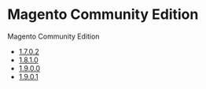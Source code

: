 Magento Community Edition
==========

Magento Community Edition

- [1.7.0.2](https://github.com/Zookal/magento-ce/tree/magento-1.7.0.2)
- [1.8.1.0](https://github.com/Zookal/magento-ce/tree/magento-1.8.1.0)
- [1.9.0.0](https://github.com/Zookal/magento-ce/tree/magento-1.9.0.0)
- [1.9.0.1](https://github.com/Zookal/magento-ce/tree/magento-1.9.0.1)
